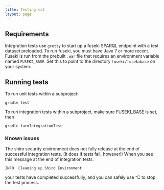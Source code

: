 ```yaml
---
title: Testing cs2
layout: page
---
```




## Requirements ##

Integration tests use `gretty` to start up a fuseki SPARQL endpoint with a test dataset preloaded.  To run fuseki, you must have Java 7 or more recent.  Fuseki is run from the prebuilt `.war` file that requires an environment variable named `FUSEKI_BASE`.  Set this to point to the directory `fuseki/fusekibase` on your system.


## Running tests ##

To run unit tests within a subproject:

    gradle test

To run integration tests within a subproject, make sure FUSEKI_BASE is set, then

    gradle farmIntegrationTest


### Known issues ###

The shiro security environment does not fully release at the end of successful integration tests.  (It does if tests fail, however!)  When you see this message at the end of integration tests:

    INFO  Cleaning up Shiro Environment

your tests have completed successfully, and you can safely use ^C to stop the test process.


